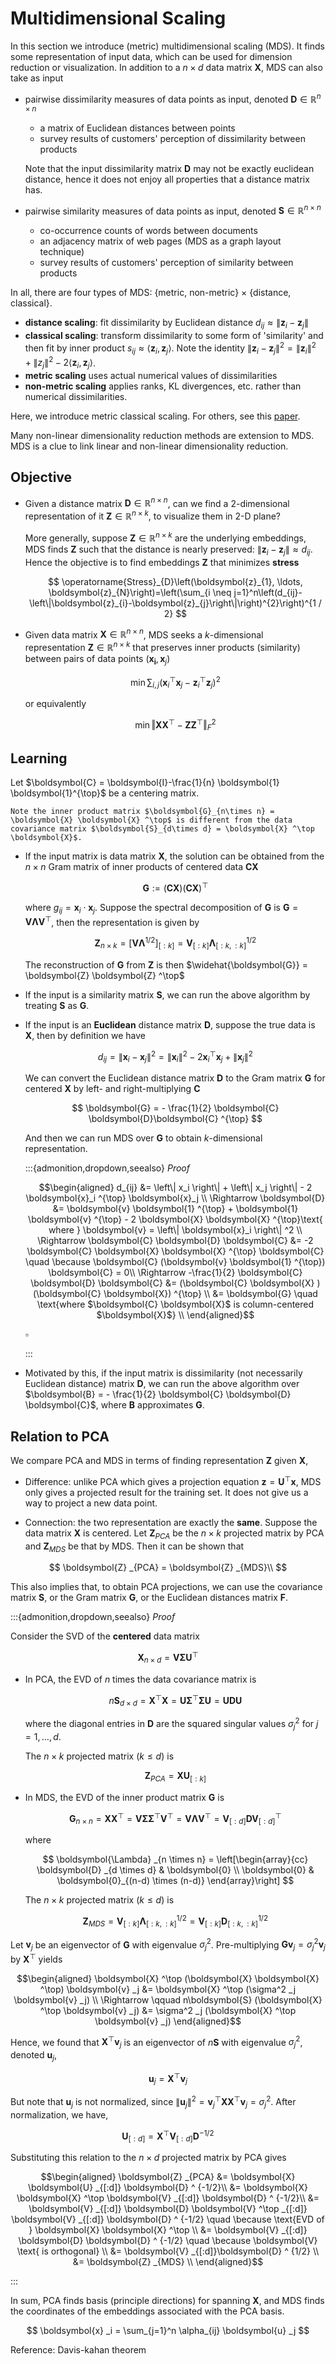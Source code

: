 # Multidimensional Scaling

In this section we introduce (metric) multidimensional scaling (MDS). It finds some representation of input data, which can be used for dimension reduction or visualization. In addition to a $n \times d$ data matrix $\boldsymbol{X}$, MDS can also take as input
- pairwise dissimilarity measures of data points as input, denoted $\boldsymbol{D} \in \mathbb{R} ^{n \times n}$
  - a matrix of Euclidean distances between points
  - survey results of customers' perception of dissimilarity between products

  Note that the input dissimilarity matrix $\boldsymbol{D}$ may not be exactly euclidean distance, hence it does not enjoy all properties that a distance matrix has.

- pairwise similarity measures of data points as input, denoted $\boldsymbol{S} \in \mathbb{R} ^{n \times n}$

  - co-occurrence counts of words between documents
  - an adjacency matrix of web pages (MDS as a graph layout technique)
  - survey results of customers' perception of similarity between products

In all, there are four types of MDS: {metric, non-metric} $\times$ {distance, classical}.

- **distance scaling**: fit dissimilarity by Euclidean distance $d_{ij} \approx \left\| \boldsymbol{z} _i - \boldsymbol{z} _j \right\|$
- **classical scaling**: transform dissimilarity to some form of 'similarity' and then fit by inner product  $s_{ij} \approx \langle \boldsymbol{z}_i , \boldsymbol{z} _j \rangle$. Note the identity $\left\| \boldsymbol{z}_i - \boldsymbol{z}_j  \right\| ^2 = \left\| \boldsymbol{z} _i \right\|^2 + \left\| z
_j \right\| ^2 - 2 \langle \boldsymbol{z}_i , \boldsymbol{z}_j  \rangle$.
- **metric scaling** uses actual numerical values of dissimilarities
- **non-metric scaling** applies ranks, KL divergences, etc. rather than numerical dissimilarities.

Here, we introduce metric classical scaling. For others, see this [paper](http://www.stat.yale.edu/~lc436/papers/JCGS-mds.pdf).

Many non-linear dimensionality reduction methods are extension to MDS. MDS is a clue to link linear and non-linear dimensionality reduction.

## Objective

- Given a distance matrix $\boldsymbol{D}\in \mathbb{R} ^{n \times n}$, can we find a $2$-dimensional representation of it $\boldsymbol{Z} \in \mathbb{R} ^{n \times k}$, to visualize them in 2-D plane?

  More generally, suppose $\boldsymbol{Z} \in \mathbb{R} ^{n \times k}$ are the underlying embeddings, MDS finds $\boldsymbol{Z}$ such that the distance is nearly preserved: $\left\| \boldsymbol{z} _i - \boldsymbol{z} _j \right\| \approx d_{ij}$. Hence the objective is to find embeddings $\boldsymbol{Z}$ that minimizes **stress**

  $$
  \operatorname{Stress}_{D}\left(\boldsymbol{z}_{1}, \ldots, \boldsymbol{z}_{N}\right)=\left(\sum_{i \neq j=1}^n\left(d_{ij}-\left\|\boldsymbol{z}_{i}-\boldsymbol{z}_{j}\right\|\right)^{2}\right)^{1 / 2}
  $$

<!--
This can be solved by gradient descent. However, we can also transform $\boldsymbol{D}$ to a form $\boldsymbol{B}$ that is naturally fitted by inner product. The transformation satisfies $d_{ij} = b_{ii} - 2b_{ij} + b_{ij}$, thereby mimicking the corresponding identities for $\left\| \boldsymbol{x}_i - \boldsymbol{x}_j  \right\|$ and $\langle \boldsymbol{x} _i, \boldsymbol{x} _j \rangle$.


If the input is similarity matrix $\boldsymbol{S}$, for the conversion of similarities $s_{ij}$ to dissimilarities $d_{ij}$, one could in principle use any monotone decreasing transformation, but the following conversion is preferred.

$$
d_{ij} = s_{ii} - 2 s_{i, j} + s_{jj}
$$

It interprets the similarities as inner product data, and guarantee $d_{ii} = 0$. -->


- Given data matrix $\boldsymbol{X} \in \mathbb{R} ^{n \times n}$, MDS seeks a $k$-dimensional representation $\boldsymbol{Z} \in \mathbb{R} ^{n \times k}$ that preserves inner products (similarity) between pairs of data points $(\boldsymbol{x_i}, \boldsymbol{x}_j)$

  $$
  \min \sum_{i, j}\left(\boldsymbol{x}_{i} ^\top  \boldsymbol{x}_{j}-\boldsymbol{z}_{i} ^\top  \boldsymbol{z}_{j}\right)^{2}
  $$

  or equivalently

  $$
  \min \left\Vert \boldsymbol{X} \boldsymbol{X} ^\top  - \boldsymbol{Z} \boldsymbol{Z} ^\top    \right\Vert _F^2
  $$


## Learning

Let $\boldsymbol{C}  = \boldsymbol{I}-\frac{1}{n} \boldsymbol{1} \boldsymbol{1}^{\top}$ be a centering matrix.

```{margin}
Note the inner product matrix $\boldsymbol{G}_{n\times n} = \boldsymbol{X} \boldsymbol{X} ^\top$ is different from the data covariance matrix $\boldsymbol{S}_{d\times d} = \boldsymbol{X} ^\top \boldsymbol{X}$.
```

- If the input matrix is data matrix $\boldsymbol{X}$, the solution can be obtained from the $n\times n$ Gram matrix of inner products of centered data $\boldsymbol{C} \boldsymbol{X}$

  $$
  \boldsymbol{G} := (\boldsymbol{C} \boldsymbol{X} ) (\boldsymbol{C} \boldsymbol{X}) ^\top
  $$

  where $g_{i j}=\boldsymbol{x}_{i} \cdot \boldsymbol{x}_{j}$. Suppose the spectral decomposition of $\boldsymbol{G}$ is $\boldsymbol{G} = \boldsymbol{V} \boldsymbol{\Lambda} \boldsymbol{V} ^\top$, then the representation is given by

  $$
  \boldsymbol{Z}_{n \times k} = \left[  \boldsymbol{V}  \boldsymbol{\Lambda} ^{1/2} \right]_{[:k]} = \boldsymbol{V}_{[: k]} \boldsymbol{\Lambda}_{[: k,: k]}^{1 / 2}
  $$

  The reconstruction of $\boldsymbol{G}$ from $\boldsymbol{Z}$ is then $\widehat{\boldsymbol{G}} = \boldsymbol{Z} \boldsymbol{Z} ^\top$


- If the input is a similarity matrix $\boldsymbol{S}$, we can run the above algorithm by treating $\boldsymbol{S}$ as $\boldsymbol{G}$.

- If the input is an **Euclidean** distance matrix $\boldsymbol{D}$, suppose the true data is $\boldsymbol{X}$, then by definition we have

  $$
  d_{i j}=\left\|\boldsymbol{x}_{i}-\boldsymbol{x}_{j}\right\|^{2}=\left\|\boldsymbol{x}_{i}\right\|^{2}-2 \boldsymbol{x}_{i}^{\top} \boldsymbol{x}_{j}+\left\|\boldsymbol{x}_{j}\right\|^{2}
  $$

  We can convert the Euclidean distance matrix $\boldsymbol{D}$ to the Gram matrix $\boldsymbol{G}$ for centered $\boldsymbol{X}$ by left- and right-multiplying $\boldsymbol{C}$

  $$
  \boldsymbol{G} = - \frac{1}{2} \boldsymbol{C}  \boldsymbol{D}\boldsymbol{C} ^{\top}
  $$

  And then we can run MDS over $\boldsymbol{G}$ to obtain $k$-dimensional representation.

  :::{admonition,dropdown,seealso} *Proof*

  $$\begin{aligned}
  d_{ij}
  &= \left\| x_i \right\|  + \left\| x_j \right\|  - 2 \boldsymbol{x}_i ^{\top} \boldsymbol{x}_j  \\
  \Rightarrow \boldsymbol{D} &= \boldsymbol{v} \boldsymbol{1} ^{\top} + \boldsymbol{1} \boldsymbol{v} ^{\top} - 2 \boldsymbol{X}  \boldsymbol{X} ^{\top}\text{ where }  \boldsymbol{v} = \left\| \boldsymbol{x}_i  \right\| ^2  \\
  \Rightarrow \boldsymbol{C} \boldsymbol{D} \boldsymbol{C} &= -2 \boldsymbol{C} \boldsymbol{X}  \boldsymbol{X} ^{\top} \boldsymbol{C} \quad \because \boldsymbol{C} (\boldsymbol{v} \boldsymbol{1} ^{\top}) \boldsymbol{C} = 0\\
  \Rightarrow -\frac{1}{2} \boldsymbol{C} \boldsymbol{D} \boldsymbol{C} &= (\boldsymbol{C} \boldsymbol{X} )(\boldsymbol{C} \boldsymbol{X}) ^{\top}  \\
  &= \boldsymbol{G} \quad \text{where $\boldsymbol{C} \boldsymbol{X}$ is column-centered $\boldsymbol{X}$} \\
  \end{aligned}$$

  $\square$

  :::

- Motivated by this, if the input matrix is dissimilarity (not necessarily Euclidean distance) matrix $\boldsymbol{D}$, we can run the above algorithm over $\boldsymbol{B} = - \frac{1}{2} \boldsymbol{C} \boldsymbol{D} \boldsymbol{C}$, where $\boldsymbol{B}$ approximates $\boldsymbol{G}$.


## Relation to PCA

We compare PCA and MDS in terms of finding representation $\boldsymbol{Z}$ given $\boldsymbol{X}$,

- Difference: unlike PCA which gives a projection equation $\boldsymbol{z} = \boldsymbol{U} ^\top \boldsymbol{x}$, MDS only gives a projected result for the training set. It does not give us a way to project a new data point.

- Connection: the two representation are exactly the **same**. Suppose the data matrix $\boldsymbol{X}$ is centered. Let $\boldsymbol{Z} _{PCA}$ be the $n\times k$ projected matrix by PCA and $\boldsymbol{Z} _{MDS}$ be that by MDS. Then it can be shown that

$$
\boldsymbol{Z} _{PCA} = \boldsymbol{Z} _{MDS}\\
$$

This also implies that, to obtain PCA projections, we can use the covariance matrix $\boldsymbol{S}$, or the Gram matrix $\boldsymbol{G}$, or the Euclidean distances matrix $\boldsymbol{F}$.

:::{admonition,dropdown,seealso} *Proof*

Consider the SVD of the **centered** data matrix

$$\boldsymbol{X}_{n\times d} = \boldsymbol{V} \boldsymbol{\Sigma} \boldsymbol{U} ^\top$$

- In PCA, the EVD of $n$ times the data covariance matrix is

    $$n \boldsymbol{S}_{d \times d} = \boldsymbol{X} ^\top \boldsymbol{X} = \boldsymbol{U} \boldsymbol{\Sigma} ^\top \boldsymbol{\Sigma} \boldsymbol{U} = \boldsymbol{U} \boldsymbol{D} \boldsymbol{U}$$

    where the diagonal entries in $\boldsymbol{D}$ are the squared singular values $\sigma^2 _j$ for $j=1,\ldots, d$.

    The $n\times k$ projected matrix $(k\le d)$ is

    $$
    \boldsymbol{Z}_{PCA} = \boldsymbol{X} \boldsymbol{U} _{[:k]}
    $$

- In MDS, the EVD of the inner product matrix $\boldsymbol{G}$ is

    $$
    \boldsymbol{G}_{n \times n} = \boldsymbol{X} \boldsymbol{X} ^\top = \boldsymbol{V} \boldsymbol{\Sigma} \boldsymbol{\Sigma} ^\top \boldsymbol{V} ^\top = \boldsymbol{V} \boldsymbol{\Lambda} \boldsymbol{V} ^\top = \boldsymbol{V} _{[:d]} \boldsymbol{D} \boldsymbol{V} _{[:d]} ^\top
    $$

    where

    $$
    \boldsymbol{\Lambda} _{n \times n} = \left[\begin{array}{cc}
    \boldsymbol{D} _{d \times d} & \boldsymbol{0}  \\
    \boldsymbol{0}  & \boldsymbol{0}_{(n-d) \times (n-d)}
    \end{array}\right]
    $$

    The $n\times k$ projected matrix $(k\le d)$ is

    $$
    \boldsymbol{Z} _{MDS} = \boldsymbol{V}_{[:k]} \boldsymbol{\Lambda} ^{1/2}_{[:k, :k]} = \boldsymbol{V}_{[:k]} \boldsymbol{D} ^{1/2}_{[:k, :k]}
    $$

Let $\boldsymbol{v} _j$ be an eigenvector of $\boldsymbol{G}$ with eigenvalue $\sigma^2 _j$. Pre-multiplying $\boldsymbol{G} \boldsymbol{v}_j = \sigma^2 _j \boldsymbol{v} _j$ by $\boldsymbol{X} ^\top$ yields

$$\begin{aligned}
\boldsymbol{X} ^\top (\boldsymbol{X} \boldsymbol{X} ^\top) \boldsymbol{v} _j &= \boldsymbol{X} ^\top (\sigma^2 _j  \boldsymbol{v} _j) \\
\Rightarrow \qquad  n\boldsymbol{S} (\boldsymbol{X} ^\top \boldsymbol{v} _j) &= \sigma^2 _j (\boldsymbol{X} ^\top \boldsymbol{v} _j)
\end{aligned}$$

Hence, we found that $\boldsymbol{X} ^\top \boldsymbol{v} _j$ is an eigenvector of $n \boldsymbol{S}$ with eigenvalue $\sigma^2 _j$, denoted $\boldsymbol{u} _j$,

$$
\boldsymbol{u} _j = \boldsymbol{X} ^\top \boldsymbol{v} _j
$$

But note that $\boldsymbol{u} _j$ is not normalized, since $\left\| \boldsymbol{u} _j \right\|^2 = \boldsymbol{v} _j ^\top \boldsymbol{X} \boldsymbol{X} ^\top \boldsymbol{v} _j = \sigma^2 _j$. After normalization, we have,

$$
\boldsymbol{U} _{[:d]} = \boldsymbol{X} ^\top \boldsymbol{V} _{[:d]} \boldsymbol{D} ^ {-1/2}
$$

Substituting this relation to the $n\times d$ projected matrix by PCA gives

$$\begin{aligned}
\boldsymbol{Z} _{PCA}
&= \boldsymbol{X} \boldsymbol{U} _{[:d]} \boldsymbol{D} ^ {-1/2}\\
&= \boldsymbol{X} \boldsymbol{X} ^\top \boldsymbol{V}  _{[:d]} \boldsymbol{D} ^ {-1/2}\\
&= \boldsymbol{V} _{[:d]} \boldsymbol{D} \boldsymbol{V} ^\top _{[:d]} \boldsymbol{V}  _{[:d]} \boldsymbol{D} ^ {-1/2} \quad \because \text{EVD of } \boldsymbol{X} \boldsymbol{X} ^\top  \\
&= \boldsymbol{V} _{[:d]} \boldsymbol{D} \boldsymbol{D} ^ {-1/2} \quad \because \boldsymbol{V} \text{ is orthogonal} \\
&= \boldsymbol{V} _{[:d]}\boldsymbol{D} ^ {1/2} \\
&= \boldsymbol{Z} _{MDS} \\
\end{aligned}$$

:::

In sum, PCA finds basis (principle directions) for spanning $\boldsymbol{X}$, and MDS finds the coordinates of the embeddings associated with the PCA basis.

$$
\boldsymbol{x} _i = \sum_{j=1}^n \alpha_{ij} \boldsymbol{u} _j
$$


Reference: Davis-kahan theorem
